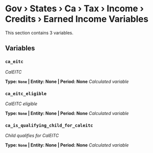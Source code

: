 # Gov › States › Ca › Tax › Income › Credits › Earned Income Variables

This section contains 3 variables.

## Variables

### `ca_eitc`
*CalEITC*

**Type: `None` | Entity: None | Period: None**
*Calculated variable*

### `ca_eitc_eligible`
*CalEITC eligible*

**Type: `None` | Entity: None | Period: None**
*Calculated variable*

### `ca_is_qualifying_child_for_caleitc`
*Child qualifies for CalEITC*

**Type: `None` | Entity: None | Period: None**
*Calculated variable*
